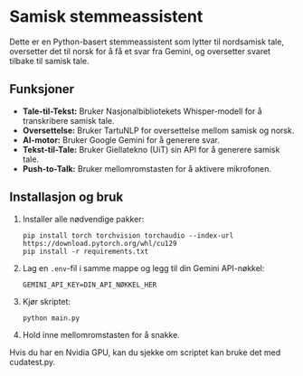 # Samisk stemmeassistent

Dette er en Python-basert stemmeassistent som lytter til nordsamisk tale, oversetter det til norsk for å få et svar fra Gemini, og oversetter svaret tilbake til samisk tale.

## Funksjoner
* **Tale-til-Tekst:** Bruker Nasjonalbibliotekets Whisper-modell for å transkribere samisk tale.
* **Oversettelse:** Bruker TartuNLP for oversettelse mellom samisk og norsk.
* **AI-motor:** Bruker Google Gemini for å generere svar.
* **Tekst-til-Tale:** Bruker Giellatekno (UiT) sin API for å generere samisk tale.
* **Push-to-Talk:** Bruker mellomromstasten for å aktivere mikrofonen.

## Installasjon og bruk
1.  Installer alle nødvendige pakker:
    ```
    pip install torch torchvision torchaudio --index-url https://download.pytorch.org/whl/cu129
    pip install -r requirements.txt
    ```

2.  Lag en `.env`-fil i samme mappe og legg til din Gemini API-nøkkel:
    ```
    GEMINI_API_KEY=DIN_API_NØKKEL_HER
    ```

3.  Kjør skriptet:
    ```
    python main.py
    ```

4.  Hold inne mellomromstasten for å snakke.


Hvis du har en Nvidia GPU, kan du sjekke om scriptet kan bruke det med cudatest.py.
